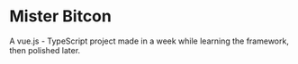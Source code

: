 # Mister Bitcon

A vue.js - TypeScript project made in a week while learning the framework, then polished later.
